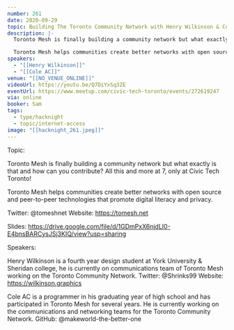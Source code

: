 ```yaml
---
number: 261
date: 2020-09-29
topic: Building The Toronto Community Network with Henry Wilkinson & Cole AC
description: |-
  Toronto Mesh is finally building a community network but what exactly is that and how can you contribute? All this and more at 7, only at Civic Tech Toronto!

  Toronto Mesh helps communities create better networks with open source and peer-to-peer technologies that promote digital literacy and privacy.
speakers:
  - "[[Henry Wilkinson]]"
  - "[[Cole AC]]"
venue: "[[NO_VENUE_ONLINE]]"
videoUrl: https://youtu.be/Q7DiYxSq3ZE
eventUrl: https://www.meetup.com/civic-tech-toronto/events/272619247
via: online
booker: Sam
tags:
  - type/hacknight
  - topic/internet-access
image: "[[hacknight_261.jpeg]]"
---
```


Topic:

Toronto Mesh is finally building a community network but what exactly is that and how can you contribute? All this and more at 7, only at Civic Tech Toronto!

Toronto Mesh helps communities create better networks with open source and peer-to-peer technologies that promote digital literacy and privacy.

Twitter: @tomeshnet
Website: https://tomesh.net

Slides: https://drive.google.com/file/d/1GDmPxX6njdLI0-E4bnsBARCysJSj3KIQ/view?usp=sharing


Speakers:

Henry Wilkinson is a fourth year design student at York University & Sheridan college, he is currently on communications team of Toronto Mesh working on the Toronto Community Network.
Twitter: @Shrinks99
Website: https://wilkinson.graphics

Cole AC is a programmer in his graduating year of high school and has participated in Toronto Mesh for several years. He is currently working on the communications and networking teams for the Toronto Community Network.
GitHub: @makeworld-the-better-one
